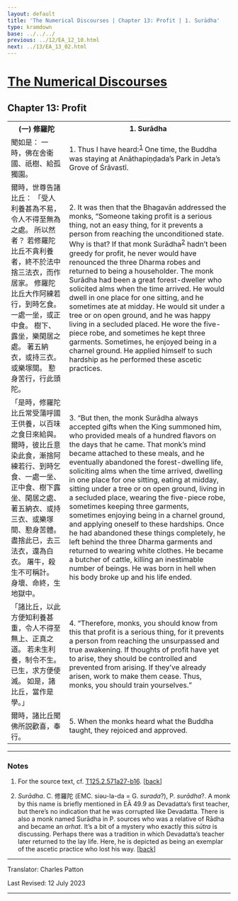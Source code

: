 ```yaml
---
layout: default
title: 'The Numerical Discourses | Chapter 13: Profit | 1. Surādha'
type: kramdown
base: ../../../
previous: ../12/EA_12_10.html
next: ../13/EA_13_02.html
---
```


<h1><a href='../index.html'>The Numerical Discourses</a></h1>
<h2>Chapter 13: Profit</h2>

<table class="trans">
  <th class='ch'>(一) 修羅陀</th>
  <th class='en'>1. Surādha</th>
  <tr>
    <td class='ch' title='T125.2.571a27'>聞如是： 一時，佛在舍衞國、祇樹、給孤獨園。</td>
    <td id='p1'>1. Thus I have heard:<sup id="ref1"><a href="#n1">1</a></sup> One time, the Buddha was staying at Anāthapiṇḍada’s Park in Jeta’s Grove of Śrāvastī.</td>
  </tr>
  <tr>
    <td class='ch' title='T125.2.571a28'>爾時，世尊告諸比丘： 「受人利養甚為不易，令人不得至無為之處。 所以然者？ 若修羅陀比丘不貪利養者，終不於法中捨三法衣，而作居家。 修羅陀比丘大作阿練若行，到時乞食。 一處一坐，或正中食。 樹下、露坐，樂閑居之處。 著五納衣，或持三衣。 或樂塚間。 懃身苦行，行此頭陀。</td>
    <td id='p2'>2. It was then that the Bhagavān addressed the monks, “Someone taking profit is a serious thing, not an easy thing, for it prevents a person from reaching the unconditioned state. Why is that? If that monk Surādha<sup id="ref2"><a href="#n2">2</a></sup> hadn’t been greedy for profit, he never would have renounced the three Dharma robes and returned to being a householder. The monk Surādha had been a great forest-dweller who solicited alms when the time arrived. He would dwell in one place for one sitting, and he sometimes ate at midday. He would sit under a tree or on open ground, and he was happy living in a secluded placed. He wore the five-piece robe, and sometimes he kept three garments. Sometimes, he enjoyed being in a charnel ground. He applied himself to such hardship as he performed these ascetic practices.</td>
  </tr>
  <tr>
    <td class='ch' title='T125.2.571b5'>「是時，修羅陀比丘常受蒲呼國王供養，以百味之食日來給與。 爾時，彼比丘意染此食，漸捨阿練若行、到時乞食、一處一坐、正中食、樹下露坐、閑居之處、著五納衣、或持三衣、或樂塚間、懃身苦體。 盡捨此已，去三法衣，還為白衣。 屠牛，殺生不可稱計。 身壞、命終，生地獄中。</td>
    <td id='p3'>3. “But then, the monk Surādha always accepted gifts when the King summoned him, who provided meals of a hundred flavors on the days that he came. That monk’s mind became attached to these meals, and he eventually abandoned the forest-dwelling life, soliciting alms when the time arrived, dwelling in one place for one sitting, eating at midday, sitting under a tree or on open ground, living in a secluded place, wearing the five-piece robe, sometimes keeping three garments, sometimes enjoying being in a charnel ground, and applying oneself to these hardships. Once he had abandoned these things completely, he left behind the three Dharma garments and returned to wearing white clothes. He became a butcher of cattle, killing an inestimable number of beings. He was born in hell when his body broke up and his life ended.</td>
  </tr>
  <tr>
    <td class='ch' title='T125.2.571b12'>「諸比丘，以此方便知利養甚重，令人不得至無上、正真之道。 若未生利養，制令不生。 已生，求方便使滅。 如是，諸比丘，當作是學。」</td>
    <td id='p4'>4. “Therefore, monks, you should know from this that profit is a serious thing, for it prevents a person from reaching the unsurpassed and true awakening. If thoughts of profit have yet to arise, they should be controlled and prevented from arising. If they’ve already arisen, work to make them cease. Thus, monks, you should train yourselves.”</td>
  </tr>
  <tr>
    <td class='ch' title='T125.2.571b15'>爾時，諸比丘聞佛所説歡喜，奉行。</td>
    <td id='p5'>5. When the monks heard what the Buddha taught, they rejoiced and approved.</td>
  </tr>
</table>

<hr/>

<h3 id="notes">Notes</h3>

<ol class="notes-list">
<li id="n1"><p>For the source text, cf. <a href="https://cbetaonline.dila.edu.tw/zh/T02n0125_p0571a27" target="_blank">T125.2.571a27-b16</a>. [<a href="#ref1">back</a>]</p></li>
<li id="n2"><p><em>Surādha</em>. C. 修羅陀 (EMC. siəu-la-da = G. <em>surada</em>?), P. <em>surādha</em>?. A monk by this name is briefly mentioned in EĀ 49.9 as Devadatta’s first teacher, but there’s no indication that he was corrupted like Devadatta. There is also a monk named Surādha in P. sources who was a relative of Rādha and became an <em>arhat</em>. It’s a bit of a mystery who exactly this <em>sūtra</em> is discussing. Perhaps there was a tradition in which Devadatta’s teacher later returned to the lay life. Here, he is depicted as being an exemplar of the ascetic practice who lost his way. [<a href="#ref2">back</a>]</p></li>
</ol>
<hr/>

<p class="translator">Translator: Charles Patton</p>
<p class='revised'>Last Revised: 12 July 2023</p>

<hr/>